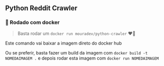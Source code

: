 ## Python Reddit Crawler

### :whale: Rodado com docker

> Basta rodar um `docker run mouradev/python-crawler` :heart::snake:

Este comando vai baixar a imagem direto do docker hub

Ou se preferir, basta fazer um build da imagem com `docker build -t NOMEDAIMAGEM .` e depois rodar esta imagem com `docker run NOMEDAIMAGEM`